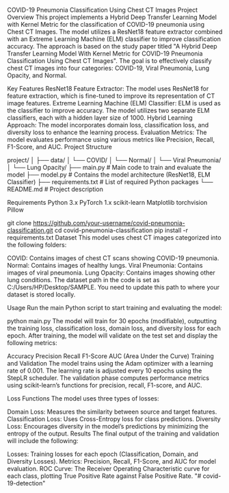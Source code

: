 COVID-19 Pneumonia Classification Using Chest CT Images
Project Overview
This project implements a Hybrid Deep Transfer Learning Model with Kernel Metric for the classification of COVID-19 pneumonia using Chest CT Images. The model utilizes a ResNet18 feature extractor combined with an Extreme Learning Machine (ELM) classifier to improve classification accuracy. The approach is based on the study paper titled "A Hybrid Deep Transfer Learning Model With Kernel Metric for COVID-19 Pneumonia Classification Using Chest CT Images". The goal is to effectively classify chest CT images into four categories: COVID-19, Viral Pneumonia, Lung Opacity, and Normal.

Key Features
ResNet18 Feature Extractor: The model uses ResNet18 for feature extraction, which is fine-tuned to improve its representation of CT image features.
Extreme Learning Machine (ELM) Classifier: ELM is used as the classifier to improve accuracy. The model utilizes two separate ELM classifiers, each with a hidden layer size of 1000.
Hybrid Learning Approach: The model incorporates domain loss, classification loss, and diversity loss to enhance the learning process.
Evaluation Metrics: The model evaluates performance using various metrics like Precision, Recall, F1-Score, and AUC.
Project Structure

project/
│
├── data/
│   └── COVID/
│   └── Normal/
│   └── Viral Pneumonia/
│   └── Lung Opacity/
├── main.py                # Main code to train and evaluate the model
├── model.py               # Contains the model architecture (ResNet18, ELM Classifier)
├── requirements.txt       # List of required Python packages
└── README.md              # Project description


Requirements
Python 3.x
PyTorch 1.x
scikit-learn
Matplotlib
torchvision
Pillow

git clone https://github.com/your-username/covid-pneumonia-classification.git
cd covid-pneumonia-classification
pip install -r requirements.txt
Dataset
This model uses chest CT images categorized into the following folders:

COVID: Contains images of chest CT scans showing COVID-19 pneumonia.
Normal: Contains images of healthy lungs.
Viral Pneumonia: Contains images of viral pneumonia.
Lung Opacity: Contains images showing other lung conditions.
The dataset path in the code is set as C:/Users/HP/Desktop/SAMPLE. You need to update this path to where your dataset is stored locally.

Usage
Run the main Python script to start training and evaluating the model:

python main.py
The model will train for 30 epochs (modifiable), outputting the training loss, classification loss, domain loss, and diversity loss for each epoch. After training, the model will validate on the test set and display the following metrics:

Accuracy
Precision
Recall
F1-Score
AUC (Area Under the Curve)
Training and Validation
The model trains using the Adam optimizer with a learning rate of 0.001. The learning rate is adjusted every 10 epochs using the StepLR scheduler. The validation phase computes performance metrics using scikit-learn’s functions for precision, recall, F1-score, and AUC.

Loss Functions
The model uses three types of losses:

Domain Loss: Measures the similarity between source and target features.
Classification Loss: Uses Cross-Entropy loss for class predictions.
Diversity Loss: Encourages diversity in the model’s predictions by minimizing the entropy of the output.
Results
The final output of the training and validation will include the following:

Losses: Training losses for each epoch (Classification, Domain, and Diversity Losses).
Metrics: Precision, Recall, F1-Score, and AUC for model evaluation.
ROC Curve: The Receiver Operating Characteristic curve for each class, plotting True Positive Rate against False Positive Rate.
"# covid-19-detection" 
